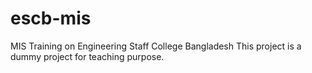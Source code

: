 # escb-mis
MIS Training on Engineering Staff College Bangladesh
This project is a dummy project for teaching purpose.
